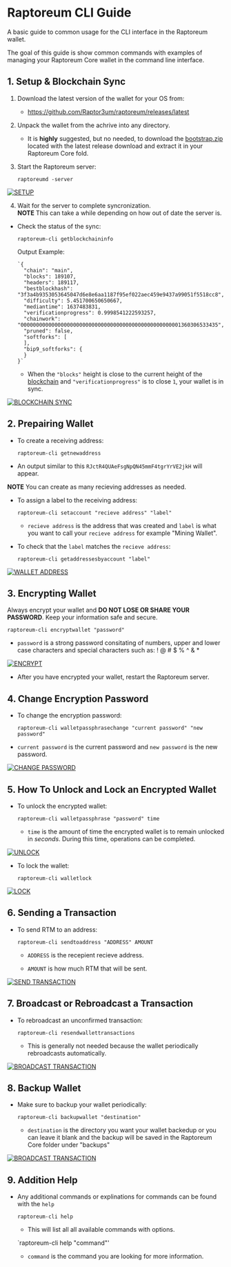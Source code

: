 # Raptoreum CLI Guide

A basic guide to common usage for the CLI interface in the Raptoreum wallet.

The goal of this guide is show common commands with examples of managing your Raptoreum Core wallet in the command line interface.

## 1. Setup & Blockchain Sync

   1. Download the latest version of the wallet for your OS from:

      - https://github.com/Raptor3um/raptoreum/releases/latest
    
   2. Unpack the wallet from the achrive into any directory.

      - It is **highly** suggested, but no needed, to download the [bootstrap.zip](https://github.com/Raptor3um/raptoreum/releases/latest) located with the latest release download and extract it in your Raptoreum Core fold.

   3. Start the Raptoreum server:
      
      `raptoreumd -server`

[![SETUP](https://img.youtube.com/vi/DYYMSNIcO20/1.jpg)](https://youtu.be/DYYMSNIcO20)

   4. Wait for the server to complete syncronization.  
      **NOTE** This can take a while depending on how out of date the server is.

   - Check the status of the sync:
      
      `raptoreum-cli getblockchaininfo`
      
      Output Example:
            
         `{
           "chain": "main",
           "blocks": 189107,
           "headers": 189117,
           "bestblockhash": "3f3a4b9353053645047d6e8e6aa1187f95ef022aec459e9437a99051f5518cc8",
           "difficulty": 5.451700650650667,
           "mediantime": 1637483831,
           "verificationprogress": 0.9998541222593257,
           "chainwork": "0000000000000000000000000000000000000000000000000001360306533435",
           "pruned": false,
           "softforks": [
           ],
           "bip9_softforks": {
           }
         }`

      - When the `"blocks"` height is close to the current height of the [blockchain](https://explorer.raptoreum.com/) and `"verificationprogress"` is to close `1`, your wallet is in sync.

[![BLOCKCHAIN SYNC](https://img.youtube.com/vi/hq49iBWM48I/1.jpg)](https://youtu.be/hq49iBWM48I)

## 2. Prepairing Wallet

- To create a receiving address: 
   
   `raptoreum-cli getnewaddress`

- An output similar to this `RJctR4QUAeFsgNpQN45mmF4tgrYrVE2jkH` will appear.

**NOTE** You can create as many recieving addresses as needed.

- To assign a label to the receiving address: 

   `raptoreum-cli setaccount "recieve address" "label"`

   - `recieve address` is the address that was created and `label` is what you want to call your `recieve address` for example "Mining Wallet".

- To check that the `label` matches the `recieve address`:
   
   `raptoreum-cli getaddressesbyaccount "label"`

[![WALLET ADDRESS](https://img.youtube.com/vi/o2Q8z7R6zic/1.jpg)](https://youtu.be/o2Q8z7R6zic)

## 3. Encrypting Wallet

Always encrypt your wallet and **DO NOT LOSE OR SHARE YOUR PASSWORD**.  Keep your information safe and secure.
   
`raptoreum-cli encryptwallet "password"`
   
   - `password` is a strong password consitating of numbers, upper and lower case characters and special characters such as: ! @ # $ % ^ & *

[![ENCRYPT](https://img.youtube.com/vi/UnfxYByIBYM/1.jpg)](https://youtu.be/UnfxYByIBYM)

- After you have encrypted your wallet, restart the Raptoreum server.
   
## 4. Change Encryption Password

- To change the encryption password:
 
   `raptoreum-cli walletpassphrasechange "current password" "new password"`
   
- `current password` is the current password and `new password` is the new password.

[![CHANGE PASSWORD](https://img.youtube.com/vi/pJcxfFpjng0/1.jpg)](https://youtu.be/pJcxfFpjng0)

## 5. How To Unlock and Lock an Encrypted Wallet

- To unlock the encrypted wallet:

   `raptoreum-cli walletpassphrase "password" time`
   
   - `time` is the amount of time the encrypted wallet is to remain unlocked in *seconds*.  During this time, operations can be completed.

[![UNLOCK](https://img.youtube.com/vi/O51mV53xiQg/1.jpg)](https://youtu.be/O51mV53xiQg)

- To lock the wallet:

   `raptoreum-cli walletlock`
   
[![LOCK](https://img.youtube.com/vi/tWx_JWQzs8w/1.jpg)](https://youtu.be/tWx_JWQzs8w)

## 6. Sending a Transaction

- To send RTM to an address:

   `raptoreum-cli sendtoaddress "ADDRESS" AMOUNT`
   
   - `ADDRESS` is the recepient recieve address.

   - `AMOUNT` is how much RTM that will be sent.

[![SEND TRANSACTION](https://img.youtube.com/vi/y1ijum8_nXs/1.jpg)](https://youtu.be/y1ijum8_nXs)
   
## 7. Broadcast or Rebroadcast a Transaction

- To rebroadcast an unconfirmed transaction:

   `raptoreum-cli resendwallettransactions`
  
  - This is generally not needed because the wallet periodically rebroadcasts automatically.

[![BROADCAST TRANSACTION](https://img.youtube.com/vi/1FrNYaK6hv4/1.jpg)](https://youtu.be/1FrNYaK6hv4)

## 8. Backup Wallet

- Make sure to backup your wallet periodically:

   `raptoreum-cli backupwallet "destination"`
   
   - `destination` is the directory you want your wallet backedup or you can leave it blank and the backup will be saved in the Raptoreum Core folder under "backups"

[![BROADCAST TRANSACTION](https://img.youtube.com/vi/7SeiSzl2aRk/1.jpg)](https://youtu.be/7SeiSzl2aRk)

## 9. Addition Help

- Any additional commands or explinations for commands can be found with the `help`
   
   `raptoreum-cli help`
   
   -  This will list all all available commands with options.

   `raptoreum-cli help "command"'
   
   - `command` is the command you are looking for more information.

